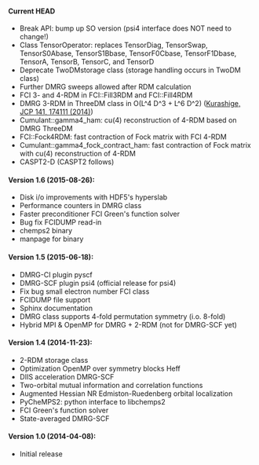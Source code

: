 #### Current HEAD
* Break API: bump up SO version (psi4 interface does NOT need to change!)
* Class TensorOperator: replaces TensorDiag, TensorSwap, TensorS0Abase, TensorS1Bbase, TensorF0Cbase, TensorF1Dbase, TensorA, TensorB, TensorC, and TensorD
* Deprecate TwoDMstorage class (storage handling occurs in TwoDM class)
* Further DMRG sweeps allowed after RDM calculation
* FCI 3- and 4-RDM in FCI::Fill3RDM and FCI::Fill4RDM
* DMRG 3-RDM in ThreeDM class in O(L^4 D^3 + L^6 D^2) ([Kurashige, JCP 141, 174111 (2014)](http://dx.doi.org/10.1063/1.4900878))
* Cumulant::gamma4_ham: cu(4) reconstruction of 4-RDM based on DMRG ThreeDM
* FCI::Fock4RDM: fast contraction of Fock matrix with FCI 4-RDM
* Cumulant::gamma4_fock_contract_ham: fast contraction of Fock matrix with cu(4) reconstruction of 4-RDM
* CASPT2-D (CASPT2 follows)

#### Version 1.6 (2015-08-26):
* Disk i/o improvements with HDF5's hyperslab
* Performance counters in DMRG class
* Faster preconditioner FCI Green's function solver
* Bug fix FCIDUMP read-in
* chemps2 binary
* manpage for binary

#### Version 1.5 (2015-06-18):
* DMRG-CI plugin pyscf
* DMRG-SCF plugin psi4 (official release for psi4)
* Fix bug small electron number FCI class
* FCIDUMP file support
* Sphinx documentation
* DMRG class supports 4-fold permutation symmetry (i.o. 8-fold)
* Hybrid MPI & OpenMP for DMRG + 2-RDM (not for DMRG-SCF yet)

#### Version 1.4 (2014-11-23):
* 2-RDM storage class
* Optimization OpenMP over symmetry blocks Heff
* DIIS acceleration DMRG-SCF
* Two-orbital mutual information and correlation functions
* Augmented Hessian NR Edmiston-Ruedenberg orbital localization
* PyCheMPS2: python interface to libchemps2
* FCI Green's function solver
* State-averaged DMRG-SCF

#### Version 1.0 (2014-04-08):
* Initial release

